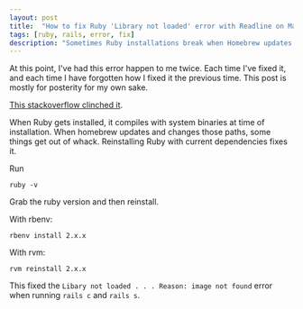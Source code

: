 ```yaml
---
layout: post
title:  "How to fix Ruby 'Library not loaded' error with Readline on Mac OSX"
tags: [ruby, rails, error, fix]
description: "Sometimes Ruby installations break when Homebrew updates. Reinstalling Ruby should fix the problem."
---
```


At this point, I've had this error happen to me twice. Each time I've fixed it, and each time I have forgotten how I fixed it the previous time. This post is mostly for posterity for my own sake. 

[This stackoverflow clinched it](https://stackoverflow.com/questions/54261455/library-not-loaded-usr-local-opt-readline-lib-libreadline-7-dylib). 

When Ruby gets installed, it compiles with system binaries at time of installation. When homebrew updates and changes those paths, some things get out of whack. Reinstalling Ruby with current dependencies fixes it. 

Run 

```
ruby -v
```

Grab the ruby version and then reinstall. 

With rbenv: 

```
rbenv install 2.x.x
```

With rvm: 

```
rvm reinstall 2.x.x
```

This fixed the `Libary not loaded . . . Reason: image not found` error when running `rails c` and `rails s`. 